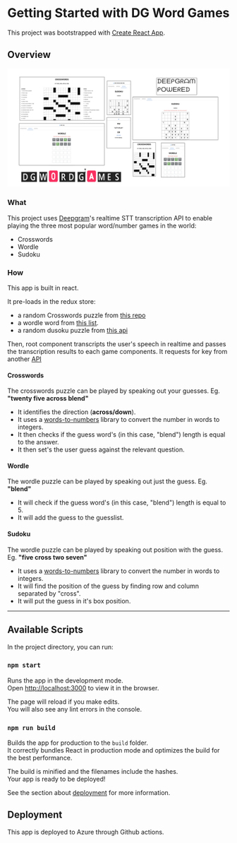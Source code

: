 # Getting Started with DG Word Games

This project was bootstrapped with [Create React App](https://github.com/facebook/create-react-app).

## Overview

![Banner](public/banner.png)

### What

This project uses [Deepgram](https://deepgram.com/)'s realtime STT transcription API to enable playing the three most popular word/number games in the world:

- Crosswords
- Wordle
- Sudoku

### How

This app is built in react.

It pre-loads in the redux store:

- a random Crosswords puzzle from [this repo](https://github.com/doshea/nyt_crosswords/)
- a wordle word from [this list](src/store/constants/wordleWords.js).
- a random dusoku puzzle from [this api](https://github.com/bertoort/sugoku)

Then, root component transcripts the user's speech in realtime and passes the transcription results to each game components. It requests for key from another [API](https://github.com/sharmavikashkr/dgwordgames-api)

#### Crosswords

The crosswords puzzle can be played by speaking out your guesses.
Eg. **"twenty five across blend"**

- It identifies the direction (**across/down**).
- It uses a [words-to-numbers](https://www.npmjs.com/package/words-to-numbers) library to convert the number in words to integers.
- It then checks if the guess word's (in this case, "blend") length is equal to the answer.
- It then set's the user guess against the relevant question.

#### Wordle

The wordle puzzle can be played by speaking out just the guess.
Eg. **"blend"**

- It will check if the guess word's (in this case, "blend") length is equal to 5.
- It will add the guess to the guesslist.

#### Sudoku

The wordle puzzle can be played by speaking out position with the guess.
Eg. **"five cross two seven"**

- It uses a [words-to-numbers](https://www.npmjs.com/package/words-to-numbers) library to convert the number in words to integers.
- It will find the position of the guess by finding row and column separated by "cross".
- It will put the guess in it's box position.

---

## Available Scripts

In the project directory, you can run:

### `npm start`

Runs the app in the development mode.\
Open [http://localhost:3000](http://localhost:3000) to view it in the browser.

The page will reload if you make edits.\
You will also see any lint errors in the console.

### `npm run build`

Builds the app for production to the `build` folder.\
It correctly bundles React in production mode and optimizes the build for the best performance.

The build is minified and the filenames include the hashes.\
Your app is ready to be deployed!

See the section about [deployment](https://facebook.github.io/create-react-app/docs/deployment) for more information.

## Deployment

This app is deployed to Azure through Github actions.
